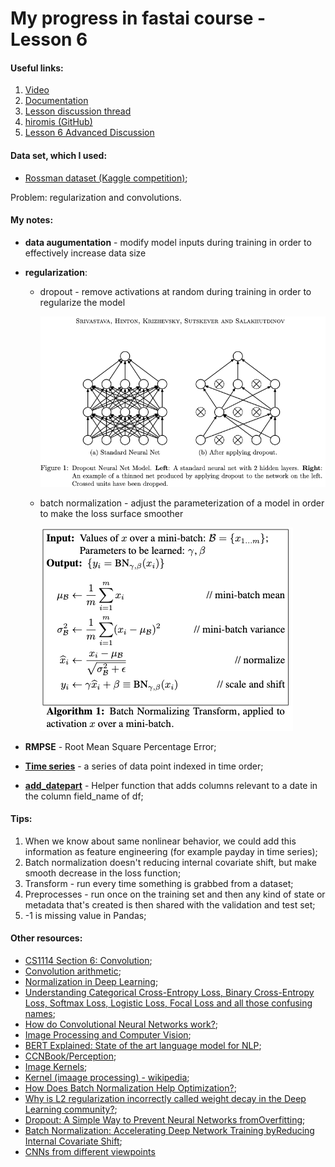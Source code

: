 # My progress in fastai course - Lesson 6

#### Useful links:

1. [Video](https://course.fast.ai/videos/?lesson=6)
2. [Documentation](https://docs.fast.ai)
3. [Lesson discussion thread](https://forums.fast.ai/t/lesson-6-in-class-discussion/31440)
4. [hiromis (GitHub)](https://github.com/hiromis/notes/blob/master/Lesson6.md)
5. [Lesson 6 Advanced Discussion](https://forums.fast.ai/t/lesson-6-advanced-discussion/31442)


#### Data set, which I used:

   * [Rossman dataset (Kaggle competition)](files.fast.ai/part2/lesson14/rossmann.tgz);

   Problem:  regularization and convolutions.

#### My notes:

   - **data augumentation** - modify model inputs during training in order to effectively increase data size
   - **regularization**:
       * dropout - remove activations at random during training in order to regularize the model
       
           ![Dropout](images/dropout.png)
           
       * batch normalization - adjust the parameterization of a model in order to make the loss surface smoother
       
           ![Batch normalization](images/batch_normalization.png)
           
   - **RMPSE** - Root Mean Square Percentage Error;
   - [**Time series**](https://en.wikipedia.org/wiki/Time_series) - a series of data point indexed in time order;
   - [**add_datepart**](https://docs.fast.ai/tabular.transform.html#add_datepart) - Helper function that adds columns relevant to a date in the column field_name of df;
   
   
       
#### Tips:

   1. When we know about same nonlinear behavior, we could add this information as feature engineering (for example payday in time series);
   2. Batch normalization doesn't reducing internal covariate shift, but make smooth decrease in the loss function;
   3. Transform - run every time something is grabbed from a dataset;
   4. Preprocesses - run once on the training set and then any kind of state or metadata that's created is then shared with the validation and test set;
   5. -1 is missing value in Pandas;

#### Other resources:

   * [CS1114 Section 6: Convolution](http://www.cs.cornell.edu/courses/cs1114/2013sp/sections/S06_convolution.pdf);
   * [Convolution arithmetic](https://github.com/vdumoulin/conv_arithmetic/blob/master/README.md);
   * [Normalization in Deep Learning](https://arthurdouillard.com/post/normalization/);
   * [Understanding Categorical Cross-Entropy Loss, Binary Cross-Entropy Loss, Softmax Loss, Logistic Loss, Focal Loss and all those confusing names](https://gombru.github.io/2018/05/23/cross_entropy_loss/);
   * [How do Convolutional Neural Networks work?](https://brohrer.github.io/how_convolutional_neural_networks_work.html);
   * [Image Processing and Computer Vision](https://openframeworks.cc/ofBook/chapters/image_processing_computer_vision.html);
   * [BERT Explained: State of the art language model for NLP](https://towardsdatascience.com/bert-explained-state-of-the-art-language-model-for-nlp-f8b21a9b6270);
   * [CCNBook/Perception](https://grey.colorado.edu/CompCogNeuro/index.php/CCNBook/Perception);
   * [Image Kernels](http://setosa.io/ev/image-kernels/);
   * [Kernel (imaage processing) - wikipedia](https://en.wikipedia.org/wiki/Kernel_(image_processing));
   * [How Does Batch Normalization Help Optimization?](https://arxiv.org/pdf/1805.11604.pdf?fbclid=IwAR3UbSdoiD_Tv1BX43IK7daWmeG44jBH6PGGIqgpS0KQa7HAkhHoz0wbUMI);
   * [Why is L2 regularization incorrectly called weight decay in the Deep Learning community?](https://www.quora.com/Why-is-L2-regularization-incorrectly-called-weight-decay-in-the-Deep-Learning-community?fbclid=IwAR13fl0mpk7f_pqorHX-sQ7Yu7ro0-a9yqa75OPTiCE0oHAvPgMaTSCpBzk);
   * [Dropout:  A Simple Way to Prevent Neural Networks fromOverfitting](http://jmlr.org/papers/volume15/srivastava14a.old/srivastava14a.pdf); 
   * [Batch Normalization: Accelerating Deep Network Training byReducing Internal Covariate Shift](https://arxiv.org/pdf/1502.03167.pdf);
   * [CNNs from different viewpoints](https://medium.com/impactai/cnns-from-different-viewpoints-fab7f52d159c)
   